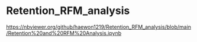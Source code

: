 # Retention_RFM_analysis


https://nbviewer.org/github/haewon1219/Retention_RFM_analysis/blob/main/Retention%20and%20RFM%20Analysis.ipynb
